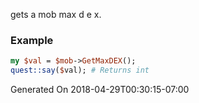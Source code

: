 gets a mob max d e x.
### Example

```perl
my $val = $mob->GetMaxDEX();
quest::say($val); # Returns int
```


Generated On 2018-04-29T00:30:15-07:00